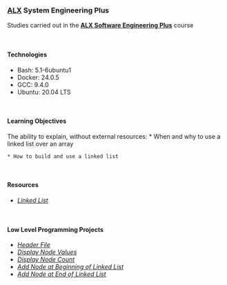 ### [ALX](https://www.alxafrica.com/) System Engineering Plus

Studies carried out in the **[ALX Software Engineering Plus](https://www.alxafrica.com/software-engineering-plus/)** course

<br />

#### Technologies

* Bash:     5.1-6ubuntu1
* Docker:   24.0.5
* GCC:      9.4.0
* Ubuntu:   20.04 LTS

<br />

#### Learning Objectives

The ability to explain, without external resources:
    * When and why to use a linked list over an array

    * How to build and use a linked list

<br />

#### Resources

* _[Linked List](https://www.youtube.com/watch?v=udapt4FGY20)_

<br />

#### Low Level Programming Projects

* _[Header File](list.h)_
* _[Display Node Values](0-print_list.c)_
* _[Display Node Count](1-list_len.c)_
* _[Add Node at Beginning of Linked List](2-add_node.c)_
* _[Add Node at End of Linked List](3-add_node_end.c)_

<br />
